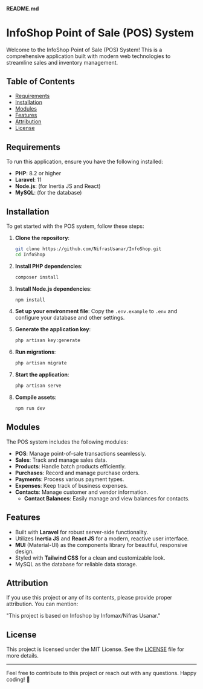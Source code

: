#### README.md

# InfoShop Point of Sale (POS) System

Welcome to the InfoShop Point of Sale (POS) System! This is a comprehensive application built with modern web technologies to streamline sales and inventory management. 

## Table of Contents
- [Requirements](#requirements)
- [Installation](#installation)
- [Modules](#modules)
- [Features](#features)
- [Attribution](#attribution)
- [License](#license)

## Requirements

To run this application, ensure you have the following installed:

- **PHP**: 8.2 or higher
- **Laravel**: 11
- **Node.js**: (for Inertia JS and React)
- **MySQL**: (for the database)

## Installation

To get started with the POS system, follow these steps:

1. **Clone the repository**:
   ```bash
   git clone https://github.com/NifrasUsanar/InfoShop.git
   cd InfoShop
   ```

2. **Install PHP dependencies**:
   ```bash
   composer install
   ```

3. **Install Node.js dependencies**:
   ```bash
   npm install
   ```

4. **Set up your environment file**:
   Copy the `.env.example` to `.env` and configure your database and other settings.

5. **Generate the application key**:
   ```bash
   php artisan key:generate
   ```

6. **Run migrations**:
   ```bash
   php artisan migrate
   ```

7. **Start the application**:
   ```bash
   php artisan serve
   ```

8. **Compile assets**:
   ```bash
   npm run dev
   ```

## Modules

The POS system includes the following modules:

- **POS**: Manage point-of-sale transactions seamlessly.
- **Sales**: Track and manage sales data.
- **Products**: Handle batch products efficiently.
- **Purchases**: Record and manage purchase orders.
- **Payments**: Process various payment types.
- **Expenses**: Keep track of business expenses.
- **Contacts**: Manage customer and vendor information.
  - **Contact Balances**: Easily manage and view balances for contacts.

## Features

- Built with **Laravel** for robust server-side functionality.
- Utilizes **Inertia JS** and **React JS** for a modern, reactive user interface.
- **MUI** (Material-UI) as the components library for beautiful, responsive design.
- Styled with **Tailwind CSS** for a clean and customizable look.
- MySQL as the database for reliable data storage.

## Attribution

If you use this project or any of its contents, please provide proper attribution. You can mention:

"This project is based on Infoshop by Infomax/Nifras Usanar."

## License

This project is licensed under the MIT License. See the [LICENSE](LICENSE) file for more details.

---


Feel free to contribute to this project or reach out with any questions. Happy coding! 🚀
